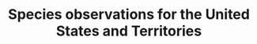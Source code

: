 ---
lang-ref: home
layout: home
# preTitle: GBIF.US
title: Species observations for the United States and Territories
# description: Species occurrences for the United States and U.S. Territories.
background: https://inaturalist-open-data.s3.amazonaws.com/photos/216712267/large.jpeg
imageLicense: |
  Bristlecone Pine (_Pinus longaeva_), Mono, California, United States. Photo by marcus_t via [inaturalist.org](https://www.inaturalist.org/photos/216712267) [CC0](https://creativecommons.org/publicdomain/zero/1.0/)
height: 65vh
parallax: true
cta:
  - text: Explore Data
    href: /data
    isPrimary: true
  - text: About
    href: /about
permalink: /
klass: home
navbar:
    color: transparent
    hasWhiteText: true
    floating: true
composition:
  - type: heroImage # the block type
  - data: home.stats
    type: stats 
  - type: latestPosts
    description: Recent Posts
    inlineData: "nonsense"
  - data: home.nearYou
    type: split
  # - data: home.mepeck
  #   type: split
  - data: home.dataset
    type: split
  - data: home.fossil
    type: split
---